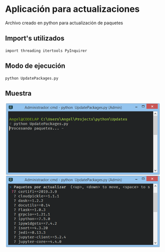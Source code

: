# Aplicación para actualizaciones

Archivo creado en python para actualización de paquetes

## Import's utilizados

``
import threading itertools PyInquirer
``

## Modo de ejecución

``
python UpdatePackages.py
``
## Muestra
![Example](https://github.com/angelitosv/updates/blob/master/images/example.png)